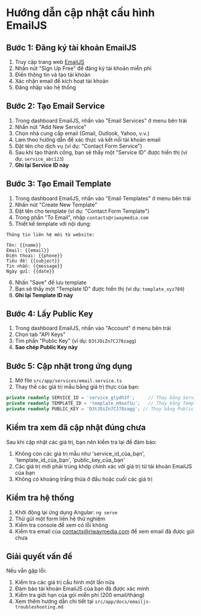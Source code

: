 # Hướng dẫn cập nhật cấu hình EmailJS

## Bước 1: Đăng ký tài khoản EmailJS

1. Truy cập trang web [EmailJS](https://www.emailjs.com/)
2. Nhấn nút "Sign Up Free" để đăng ký tài khoản miễn phí
3. Điền thông tin và tạo tài khoản
4. Xác nhận email để kích hoạt tài khoản
5. Đăng nhập vào hệ thống

## Bước 2: Tạo Email Service

1. Trong dashboard EmailJS, nhấn vào "Email Services" ở menu bên trái
2. Nhấn nút "Add New Service"
3. Chọn nhà cung cấp email (Gmail, Outlook, Yahoo, v.v.)
4. Làm theo hướng dẫn để xác thực và kết nối tài khoản email
5. Đặt tên cho dịch vụ (ví dụ: "Contact Form Service")
6. Sau khi tạo thành công, bạn sẽ thấy một "Service ID" được hiển thị (ví dụ: `service_abc123`)
7. **Ghi lại Service ID này**

## Bước 3: Tạo Email Template

1. Trong dashboard EmailJS, nhấn vào "Email Templates" ở menu bên trái
2. Nhấn nút "Create New Template"
3. Đặt tên cho template (ví dụ: "Contact Form Template")
4. Trong phần "To Email", nhập `contacts@riwaymedia.com`
5. Thiết kế template với nội dung:

```
Thông tin liên hệ mới từ website:

Tên: {{name}}
Email: {{email}}
Điện thoại: {{phone}}
Tiêu đề: {{subject}}
Tin nhắn: {{message}}
Ngày gửi: {{date}}
```

6. Nhấn "Save" để lưu template
7. Bạn sẽ thấy một "Template ID" được hiển thị (ví dụ: `template_xyz789`)
8. **Ghi lại Template ID này**

## Bước 4: Lấy Public Key

1. Trong dashboard EmailJS, nhấn vào "Account" ở menu bên trái
2. Chọn tab "API Keys"
3. Tìm phần "Public Key" (ví dụ: `D3tJOiZn7CJ78zagg`)
4. **Sao chép Public Key này**

## Bước 5: Cập nhật trong ứng dụng

1. Mở file `src/app/services/email.service.ts`
2. Thay thế các giá trị mẫu bằng giá trị thực của bạn:

```typescript
private readonly SERVICE_ID = 'service_gtydh3f';     // Thay bằng Service ID thực của bạn
private readonly TEMPLATE_ID = 'template_m9xof1u';   // Thay bằng Template ID thực của bạn
private readonly PUBLIC_KEY = 'D3tJOiZn7CJ78zagg'; // Thay bằng Public Key thực của bạn
```

## Kiểm tra xem đã cập nhật đúng chưa

Sau khi cập nhật các giá trị, bạn nên kiểm tra lại để đảm bảo:

1. Không còn các giá trị mẫu như 'service_id_của_bạn', 'template_id_của_bạn', 'public_key_của_bạn'
2. Các giá trị mới phải trùng khớp chính xác với giá trị từ tài khoản EmailJS của bạn
3. Không có khoảng trắng thừa ở đầu hoặc cuối các giá trị

## Kiểm tra hệ thống

1. Khởi động lại ứng dụng Angular: `ng serve`
2. Thử gửi một form liên hệ thử nghiệm
3. Kiểm tra console để xem có lỗi không
4. Kiểm tra email của contacts@riwaymedia.com để xem email đã được gửi chưa

## Giải quyết vấn đề

Nếu vẫn gặp lỗi:

1. Kiểm tra các giá trị cấu hình một lần nữa
2. Đảm bảo tài khoản EmailJS của bạn đã được xác minh
3. Kiểm tra giới hạn của gói miễn phí (200 email/tháng)
4. Xem thêm hướng dẫn chi tiết tại `src/app/docs/emailjs-troubleshooting.md`
